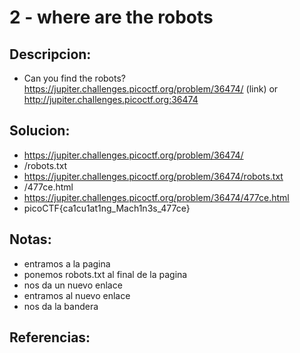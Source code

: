 # 2 - where are the robots

## Descripcion:
* Can you find the robots? https://jupiter.challenges.picoctf.org/problem/36474/ (link) or http://jupiter.challenges.picoctf.org:36474

## Solucion:
* https://jupiter.challenges.picoctf.org/problem/36474/
* /robots.txt
* https://jupiter.challenges.picoctf.org/problem/36474/robots.txt
* /477ce.html
* https://jupiter.challenges.picoctf.org/problem/36474/477ce.html
* picoCTF{ca1cu1at1ng_Mach1n3s_477ce}

## Notas:
* entramos a la pagina
* ponemos robots.txt al final de la pagina
* nos da un nuevo enlace
* entramos al nuevo enlace 
* nos da la bandera

## Referencias: